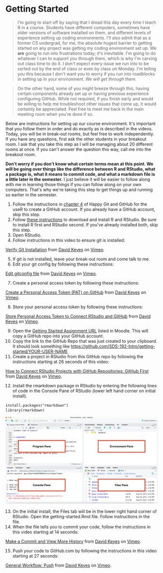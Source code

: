 # Getting Started

> I'm going to start off by saying that I dread this day every time I teach R in a course. Students have different computers, sometimes have older versions of software installed on them, and different levels of experience setting up coding environments. I'll also admit that as a former CS undergrad, for me, the absolute hugest barrier to getting started on any project was getting my coding environment set up. We **are** going to run into frustrations today; it's inevitable. I'm going to do whatever I can to support you through them, which is why I'm carving out class time to do it. I don't expect every issue we run into to be sorted out by the end of class or even by class on Monday. I'm telling you this because I don't want you to worry if you run into roadblocks in setting up in your environment. *We will get through them.*

> On the other hand, some of you might breeze through this, having certain components already set up or having previous experience configuring GitHub. While not required, if you finish early and would be willing to help me troubleshoot other issues that come up, it would certainly be appreciated. Feel free to meet me back in the main meeting room when you're done if so. 

Below are instructions for setting up our course environment. It's important that you follow them in order and do exactly as is described in the videos. Today, you will be in break-out rooms, but feel free to work independently. If you have any questions, first ask the other students in your breakout room. I ask that you take this step as I will be managing about 20 different rooms at once. If you can't answer the question this way, call me into the breakout room. 

**Don't worry if you don't know what certain terms mean at this point. We will be going over things like the difference between R and RStudio, what a package is, what it means to commit code, and what a markdown file is a little later in the semester.** I just believe it will be easier to follow along with me in learning those things if you can follow along on your own computers. That's why we're taking this step to get things up and running so earlier in the semester. 

1. Follow the instructions in [chapter 4](https://happygitwithr.com/github-acct.html) of Happy Git and GitHub for the useR to create a GitHub account. If you already have a GitHub account, skip this step. 
2. Follow [these instructions](https://rstudio-education.github.io/hopr/starting.html) to download and install R and RStudio. Be sure to install R first and RStudio second. If you've already installed both, skip this step. 
3. Open RStudio.
4. Follow instructions in this video to ensure git is installed: 

<p><a href="https://vimeo.com/511798611">Verify Git Installation</a> from <a href="https://vimeo.com/user95475944">David Keyes</a> on <a href="https://vimeo.com">Vimeo</a>.</p>

5. If git is not installed, leave your break-out room and come talk to me. 
6. Edit your git config by following these instructions: 

<p><a href="https://vimeo.com/511798861">Edit gitconfig file</a> from <a href="https://vimeo.com/user95475944">David Keyes</a> on <a href="https://vimeo.com">Vimeo</a>.</p>

7. Create a personal access token by following these instructions: 

<p><a href="https://vimeo.com/511801645">Create a Personal Access Token (PAT) on GitHub</a> from <a href="https://vimeo.com/user95475944">David Keyes</a> on <a href="https://vimeo.com">Vimeo</a>.</p>

8. Store your personal access token by following these instructions: 

<p><a href="https://vimeo.com/511803103">Store Personal Access Token to Connect RStudio and GitHub</a> from <a href="https://vimeo.com/user95475944">David Keyes</a> on <a href="https://vimeo.com">Vimeo</a>.</p>

9. Open the [Getting Started Assignment URL]() listed in Moodle. This will copy a GitHub repo into your GitHub account. 
10. Copy the link to the GitHub Repo that was just created to your clipboard. It should look something like https://github.com/SDS-192-Intro/getting-started/YOUR-USER-NAME
11. Create a project in RStudio from this GitHub repo by following the instructions starting at 26 seconds of this video:

<p><a href="https://vimeo.com/511804881">How to Connect RStudio Projects with GitHub Repositories: GitHub First</a> from <a href="https://vimeo.com/user95475944">David Keyes</a> on <a href="https://vimeo.com">Vimeo</a>.</p>

12. Install the rmarkdown package in RStudio by entering the following lines of code in the Console Pane of RStudio (lower left hand corner on initial install).  

```
install.packages("rmarkdown")
library(rmarkdown)
```

![RStudio Panels](images/rstudio_panels.png)

13. On the initial install, the Files tab will be in the lower right hand corner of RStudio. Open the getting-started.Rmd file. Follow instructions in the file. 
14. When the file tells you to commit your code, follow the instructions in this video starting at 14 seconds: 

<p><a href="https://vimeo.com/511800674">Make a Commit and View More History</a> from <a href="https://vimeo.com/user95475944">David Keyes</a> on <a href="https://vimeo.com">Vimeo</a>.</p>

15. Push your code to GitHub.com by following the instructions in this video starting at 27 seconds:

<p><a href="https://vimeo.com/511805399">General Workflow: Push</a> from <a href="https://vimeo.com/user95475944">David Keyes</a> on <a href="https://vimeo.com">Vimeo</a>.</p>

